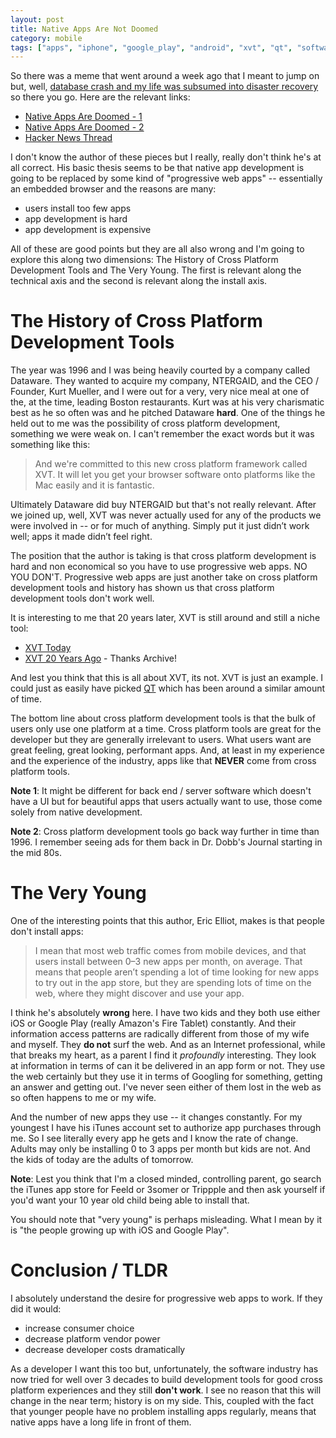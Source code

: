 ```yaml
---
layout: post
title: Native Apps Are Not Doomed
category: mobile
tags: ["apps", "iphone", "google_play", "android", "xvt", "qt", "software_development", "mobile"]
---
```

So there was a meme that went around a week ago that I meant to jump on but, well, [database crash and my life was subsumed into disaster recovery](https://fuzzygroup.github.io/blog/aws/2016/11/26/fear-and-loathing-in-awsville-or-adventures-in-partition-resizing.html) so there you go.  Here are the relevant links:

* [Native Apps Are Doomed - 1](https://medium.com/javascript-scene/native-apps-are-doomed-ac397148a2c0#.knd91wksx)
* [Native Apps Are Doomed - 2](https://medium.com/javascript-scene/why-native-apps-really-are-doomed-native-apps-are-doomed-pt-2-e035b43170e9#.iipzbyled)
* [Hacker News Thread](https://news.ycombinator.com/item?id=13002598)

I don't know the author of these pieces but I really, really don't think he's at all correct.  His basic thesis seems to be that native app development is going to be replaced by some kind of "progressive web apps" -- essentially an embedded browser and the reasons are many:

* users install too few apps   
* app development is hard
* app development is expensive

All of these are good points but they are all also wrong and I'm going to explore this along two dimensions: The History of Cross Platform Development Tools and The Very Young.  The first is relevant along the technical axis and the second is relevant along the install axis.

# The History of Cross Platform Development Tools

The year was 1996 and I was being heavily courted by a company called Dataware.  They wanted to acquire my company, NTERGAID, and the CEO / Founder, Kurt Mueller, and I were out for a very, very nice meal at one of the, at the time, leading Boston restaurants.  Kurt was at his very charismatic best as he so often was and he pitched Dataware **hard**.  One of the things he held out to me was the possibility of cross platform development, something we were weak on.  I can't remember the exact words but it was something like this:

> And we're committed to this new cross platform framework called XVT.  It will let you get your browser software onto platforms like the Mac easily and it is fantastic.

Ultimately Dataware did buy NTERGAID but that's not really relevant.  After we joined up, well, XVT was never actually used for any of the products we were involved in -- or for much of anything.  Simply put it just didn’t work well; apps it made didn’t feel right.

The position that the author is taking is that cross platform development is hard and non economical so you have to use progressive web apps.  NO YOU DON'T.  Progressive web apps are just another take on cross platform development tools and history has shown us that cross platform development tools don't work well.  

It is interesting to me that 20 years later, XVT is still around and still a niche tool: 

* [XVT Today](http://www.xvt.com/)
* [XVT 20 Years Ago](https://web.archive.org/web/19970605034017/http://www.xvt.com/docs/products.html) - Thanks Archive!

And lest you think that this is all about XVT, its not.  XVT is just an example.  I could just as easily have picked [QT](https://www.qt.io/) which has been around a similar amount of time.  

The bottom line about cross platform development tools is that the bulk of users only use one platform at a time.  Cross platform tools are great for the developer but they are generally irrelevant to users.  What users want are great feeling, great looking, performant apps.  And, at least in my experience and the experience of the industry, apps like that **NEVER** come from cross platform tools.  

**Note 1**: It might be different for back end / server software which doesn't have a UI but for beautiful apps that users actually want to use, those come solely from native development.

**Note 2**: Cross platform development tools go back way further in time than 1996.  I remember seeing ads for them back in Dr. Dobb's Journal starting in the mid 80s.

# The Very Young

One of the interesting points that this author, Eric Elliot, makes is that people don't install apps: 

>  I mean that most web traffic comes from mobile devices, and that users install between 0–3 new apps per month, on average. That means that people aren’t spending a lot of time looking for new apps to try out in the app store, but they are spending lots of time on the web, where they might discover and use your app.

I think he's absolutely **wrong** here.  I have two kids and they both use either iOS or Google Play (really Amazon's Fire Tablet) constantly.  And their information access patterns are radically different from those of my wife and myself.  They **do not** surf the web.  And as an Internet professional, while that breaks my heart, as a parent I find it *profoundly* interesting.  They look at information in terms of can it be delivered in an app form or not.  They use the web certainly but they use it in terms of Googling for something, getting an answer and getting out.  I've never seen either of them lost in the web as so often happens to me or my wife.  

And the number of new apps they use -- it changes constantly.  For my youngest I have his iTunes account set to authorize app purchases through me.  So I see literally every app he gets and I know the rate of change.  Adults may only be installing 0 to 3 apps per month but kids are not.  And the kids of today are the adults of tomorrow.  

**Note**: Lest you think that I'm a closed minded, controlling parent, go search the iTunes app store for Feeld or 3somer or Trippple and then ask yourself if you'd want your 10 year old child being able to install that.

You should note that "very young" is perhaps misleading.  What I mean by it is "the people growing up with iOS and Google Play".

# Conclusion / TLDR

I absolutely understand the desire for progressive web apps to work.  If they did it would:

* increase consumer choice
* decrease platform vendor power
* decrease developer costs dramatically

As a developer I want this too but, unfortunately, the software industry has now tried for well over 3 decades to build development tools for good cross platform experiences and they still **don't work**.  I see no reason that this will change in the near term; history is on my side.  This, coupled with the fact that younger people have no problem installing apps regularly, means that native apps have a long life in front of them.
